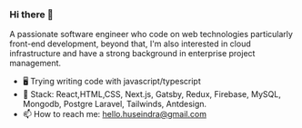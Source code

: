 ### Hi there 👋

A passionate software engineer who code on web technologies particularly front-end development, beyond that, I'm also interested in cloud infrastructure and have a strong background in enterprise project management.
 - 🖥 Trying writing code with javascript/typescript
 - 🔭 Stack: React,HTML,CSS, Next.js, Gatsby, Redux, Firebase, MySQL, Mongodb, Postgre Laravel, Tailwinds, Antdesign.
 - 📫 How to reach me: hello.huseindra@gmail.com

<!-- On the other hand, I was former Community Lead at <a href="https://developers.google.com/community/gdsc" target="_blank"> Google DSC </a> -->


<!--
**huseindra/huseindra** is a ✨ _special_ ✨ repository because its `README.md` (this file) appears on your GitHub profile.

Here are some ideas to get you started:

- 🔭 I’m currently working on ...
- 🌱 I’m currently learning ...
- 👯 I’m looking to collaborate on ...
- 🤔 I’m looking for help with ...
- 💬 Ask me about ...
- 📫 How to reach me: ...
- 😄 Pronouns: ...
- ⚡ Fun fact: ...
-->
